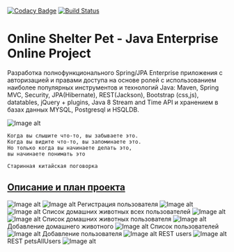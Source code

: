[![Codacy Badge](https://api.codacy.com/project/badge/Grade/52cfb40281b24f878124499f70da78bb)](https://app.codacy.com/app/dimaSkalora/OnlineShelterPet)
[![Build Status](https://travis-ci.org/dimaSkalora/OnlineShelterPet.svg?branch=master)](https://travis-ci.org/dimaSkalora/OnlineShelterPet)

Online Shelter Pet - Java Enterprise Online Project 
====================================================

Разработка полнофункционального Spring/JPA Enterprise приложения c авторизацией и правами доступа на основе ролей с использованием наиболее популярных инструментов и технологий Java: Maven, Spring MVC, Security, JPA(Hibernate), REST(Jackson), Bootstrap (css,js), datatables, jQuery + plugins, Java 8 Stream and Time API и хранением в базах данных MYSQL, Postgresql и HSQLDB.

![Image alt](https://github.com/dimaSkalora/OnlineShelterPet/raw/master/imaage/JavaEnterprise.jpg)

    Когда вы слышите что-то, вы забываете это.
    Когда вы видите что-то, вы запоминаете это.
    Но только когда вы начинаете делать это,
    вы начинаете понимать это

    Старинная китайская поговорка

## <a href="description.md">Описание и план проекта</a>

![Image alt](https://github.com/dimaSkalora/OnlineShelterPet/blob/master/imaage/login.jpg)
![Image alt](https://github.com/dimaSkalora/OnlineShelterPet/blob/master/imaage/login_en.jpg)
Регистрация пользователя
![Image alt](https://github.com/dimaSkalora/OnlineShelterPet/blob/master/imaage/register.jpg)
![Image alt](https://github.com/dimaSkalora/OnlineShelterPet/blob/master/imaage/register_en.jpg)
Список домашних животных всех пользователей
![Image alt](https://github.com/dimaSkalora/OnlineShelterPet/blob/master/imaage/petsAllUsers.jpg)
![Image alt](https://github.com/dimaSkalora/OnlineShelterPet/blob/master/imaage/petsAllUsers_en.jpg)
Список домашних животных пользователя
![Image alt](https://github.com/dimaSkalora/OnlineShelterPet/blob/master/imaage/pets.jpg)
Добавление домашнего животного
![Image alt](https://github.com/dimaSkalora/OnlineShelterPet/blob/master/imaage/pets_add.jpg)
Список пользователей
![Image alt](https://github.com/dimaSkalora/OnlineShelterPet/blob/master/imaage/users.jpg)
Добавление пользователя
![Image alt](https://github.com/dimaSkalora/OnlineShelterPet/blob/master/imaage/user_add.jpg)
REST users
![Image alt](https://github.com/dimaSkalora/OnlineShelterPet/blob/master/imaage/OnlineShelterPet_rest_admin_users.jpg)
REST petsAllUsers
![Image alt](https://github.com/dimaSkalora/OnlineShelterPet/blob/master/imaage/OnlineShelterPet_rest_profile_petsAllUsers.jpg)